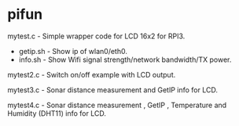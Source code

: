 # pifun

mytest.c   - Simple wrapper code for LCD 16x2 for RPI3.
+ getip.sh - Show ip of wlan0/eth0.
+ info.sh  - Show Wifi signal strength/network bandwidth/TX power.

mytest2.c  - Switch on/off example with LCD output.

mytest3.c  - Sonar distance measurement and GetIP info for LCD.

mytest4.c  - Sonar distance measurement , GetIP , Temperature and Humidity (DHT11) info for LCD.

